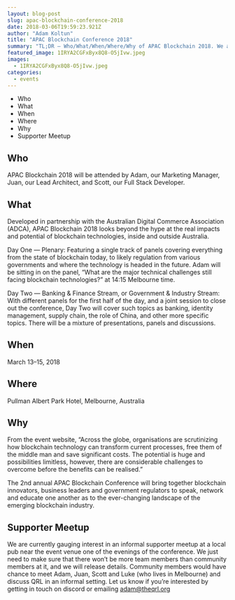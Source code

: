 ```yaml
---
layout: blog-post
slug: apac-blockchain-conference-2018
date: 2018-03-06T19:59:23.921Z
author: "Adam Koltun"
title: "APAC Blockchain Conference 2018"
summary: "TL;DR — Who/What/When/Where/Why of APAC Blockchain 2018. We are currently exploring the desire within the community for a meetup during the conference (more at the end of the blog)."
featured_image: 1IRYA2CGFxByx8Q8-O5jIvw.jpeg
images:
  - 1IRYA2CGFxByx8Q8-O5jIvw.jpeg
categories:
  - events
---
```


- Who
- What
- When
- Where
- Why
- Supporter Meetup

## Who

APAC Blockchain 2018 will be attended by Adam, our Marketing Manager, Juan, our Lead Architect, and Scott, our Full Stack Developer.

## What

Developed in partnership with the Australian Digital Commerce Association (ADCA), APAC Blockchain 2018 looks beyond the hype at the real impacts and potential of blockchain technologies, inside and outside Australia.

Day One — Plenary: Featuring a single track of panels covering everything from the state of blockchain today, to likely regulation from various governments and where the technology is headed in the future. Adam will be sitting in on the panel, “What are the major technical challenges still facing blockchain technologies?” at 14:15 Melbourne time.

Day Two — Banking & Finance Stream, or Government & Industry Stream: With different panels for the first half of the day, and a joint session to close out the conference, Day Two will cover such topics as banking, identity management, supply chain, the role of China, and other more specific topics. There will be a mixture of presentations, panels and discussions.

## When

March 13–15, 2018

## Where

Pullman Albert Park Hotel, Melbourne, Australia

## Why

From the event website, “Across the globe, organisations are scrutinizing how blockchain technology can transform current processes, free them of the middle man and save significant costs. The potential is huge and possibilities limitless, however, there are considerable challenges to overcome before the benefits can be realised.”

The 2nd annual APAC Blockchain Conference will bring together blockchain innovators, business leaders and government regulators to speak, network and educate one another as to the ever-changing landscape of the emerging blockchain industry.

## Supporter Meetup

We are currently gauging interest in an informal supporter meetup at a local pub near the event venue one of the evenings of the conference. We just need to make sure that there won’t be more team members than community members at it, and we will release details. Community members would have chance to meet Adam, Juan, Scott and Luke (who lives in Melbourne) and discuss QRL in an informal setting. Let us know if you’re interested by getting in touch on discord or emailing [adam@theqrl.org](mailto:adam@theqrl.org)